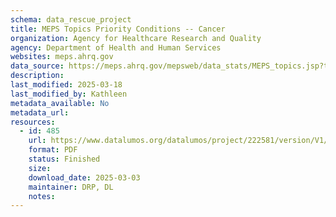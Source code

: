 ```yaml
---
schema: data_rescue_project 
title: MEPS Topics Priority Conditions -- Cancer
organization: Agency for Healthcare Research and Quality
agency: Department of Health and Human Services
websites: meps.ahrq.gov
data_source: https://meps.ahrq.gov/mepsweb/data_stats/MEPS_topics.jsp?topicid=4Z6
description: 
last_modified: 2025-03-18
last_modified_by: Kathleen
metadata_available: No
metadata_url: 
resources:
  - id: 485
    url: https://www.datalumos.org/datalumos/project/222581/version/V1/view
    format: PDF
    status: Finished
    size: 
    download_date: 2025-03-03
    maintainer: DRP, DL
    notes: 
---
```


